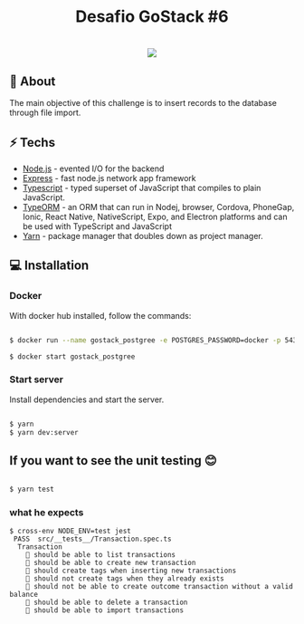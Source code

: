 <h1 align="center">
  Desafio GoStack #6
</h1>
<h1 align="center">
  <img src="https://ik.imagekit.io/l4en7xyqq3/68747470733a2f2f73746f726167652e676f6f676c65617069732e636f6d2f676f6c64656e2d77696e642f626f6f7463616d702d676f737461636b2f6865616465722d6465736166696f732e706e67_u7F4RKLkz.png">
</h1>

## 📕 About

The main objective of this challenge is to insert records to the database through file import.

## ⚡ Techs

* [Node.js] - evented I/O for the backend
* [Express] - fast node.js network app framework
* [Typescript] - typed superset of JavaScript that compiles to plain JavaScript.
* [TypeORM] - an ORM that can run in Nodej, browser, Cordova, PhoneGap, Ionic, React Native, NativeScript, Expo, and Electron platforms and can be used with TypeScript and JavaScript
* [Yarn] - package manager that doubles down as project manager.

## 💻 Installation

### Docker

With docker hub installed, follow the commands:

```sh

$ docker run --name gostack_postgree -e POSTGRES_PASSWORD=docker -p 5432:5432 -d postgrees

$ docker start gostack_postgree

```
### Start server

Install dependencies and start the server.

```sh

$ yarn
$ yarn dev:server

```

## If you want to see the unit testing 😊


```sh

$ yarn test

```
### what he expects

```
$ cross-env NODE_ENV=test jest
 PASS  src/__tests__/Transaction.spec.ts
  Transaction
    📌 should be able to list transactions
    📌 should be able to create new transaction
    📌 should create tags when inserting new transactions
    📌 should not create tags when they already exists
    📌 should not be able to create outcome transaction without a valid balance
    📌 should be able to delete a transaction
    📌 should be able to import transactions

```



[node.js]: <http://nodejs.org>
[express]: <http://expressjs.com>
[typescript]: <https://www.typescriptlang.org/>
[typeORM]: <https://typeorm.io/#/>
[Yarn]: <https://yarnpkg.com/>
